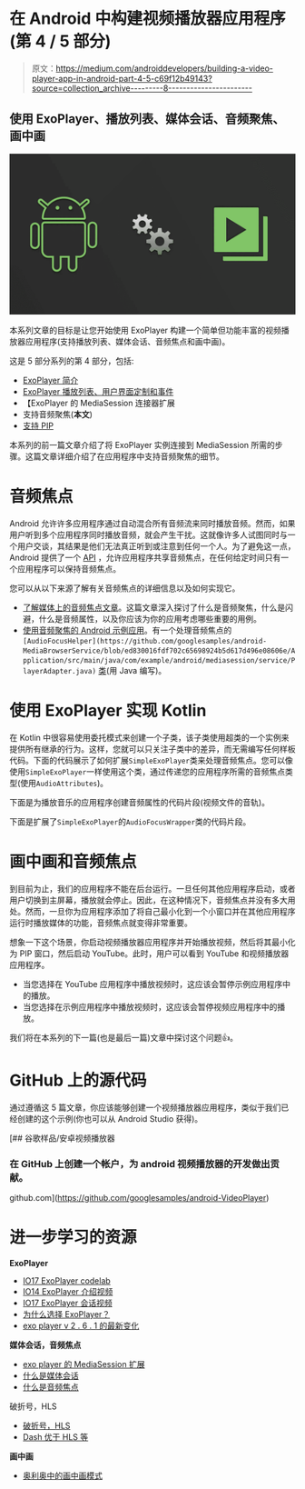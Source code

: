 # 在 Android 中构建视频播放器应用程序(第 4 / 5 部分)

> 原文：<https://medium.com/androiddevelopers/building-a-video-player-app-in-android-part-4-5-c69f12b49143?source=collection_archive---------8----------------------->

## 使用 ExoPlayer、播放列表、媒体会话、音频聚焦、画中画

![](img/2eed2a5c9bda533975efea4a4131b83e.png)

本系列文章的目标是让您开始使用 ExoPlayer 构建一个简单但功能丰富的视频播放器应用程序(支持播放列表、媒体会话、音频焦点和画中画)。

这是 5 部分系列的第 4 部分，包括:

*   [ExoPlayer 简介](/@nazmul/building-a-video-player-app-in-android-part-1-5-d95770ef762d)
*   [ExoPlayer 播放列表、用户界面定制和事件](/@nazmul/building-a-video-player-app-in-android-part-2-5-e5a5392879fa)
*   【ExoPlayer 的 MediaSession 连接器扩展
*   支持音频聚焦(**本文**)
*   [支持 PIP](/@nazmul/building-a-video-player-app-in-android-part-5-5-725c1ec2557a)

本系列的前一篇文章介绍了将 ExoPlayer 实例连接到 MediaSession 所需的步骤。这篇文章详细介绍了在应用程序中支持音频聚焦的细节。

# 音频焦点

Android 允许许多应用程序通过自动混合所有音频流来同时播放音频。然而，如果用户听到多个应用程序同时播放音频，就会产生干扰。这就像许多人试图同时与一个用户交谈，其结果是他们无法真正听到或注意到任何一个人。为了避免这一点，Android 提供了一个 [API](https://developer.android.com/guide/topics/media-apps/audio-focus.html) ，允许应用程序共享音频焦点，在任何给定时间只有一个应用程序可以保持音频焦点。

您可以从以下来源了解有关音频焦点的详细信息以及如何实现它。

*   [了解媒体上的音频焦点文章](/google-developers/audio-focus-1-6b32689e4380)。这篇文章深入探讨了什么是音频聚焦，什么是闪避，什么是音频属性，以及你应该为你的应用考虑哪些重要的用例。
*   [使用音频聚焦的 Android 示例应用](https://github.com/googlesamples/android-MediaBrowserService)。有一个处理音频焦点的`[AudioFocusHelper](https://github.com/googlesamples/android-MediaBrowserService/blob/ed830016fdf702c65698924b5d617d496e08606e/Application/src/main/java/com/example/android/mediasession/service/PlayerAdapter.java)` [类](https://github.com/googlesamples/android-MediaBrowserService/blob/ed830016fdf702c65698924b5d617d496e08606e/Application/src/main/java/com/example/android/mediasession/service/PlayerAdapter.java)(用 Java 编写)。

# 使用 ExoPlayer 实现 Kotlin

在 Kotlin 中很容易使用委托模式来创建一个子类，该子类使用超类的一个实例来提供所有继承的行为。这样，您就可以只关注子类中的差异，而无需编写任何样板代码。下面的代码展示了如何扩展`SimpleExoPlayer`类来处理音频焦点。您可以像使用`SimpleExoPlayer`一样使用这个类，通过传递您的应用程序所需的音频焦点类型(使用`AudioAttributes`)。

下面是为播放音乐的应用程序创建音频属性的代码片段(视频文件的音轨)。

下面是扩展了`SimpleExoPlayer`的`AudioFocusWrapper`类的代码片段。

# 画中画和音频焦点

到目前为止，我们的应用程序不能在后台运行。一旦任何其他应用程序启动，或者用户切换到主屏幕，播放就会停止。因此，在这种情况下，音频焦点并没有多大用处。然而，一旦你为应用程序添加了将自己最小化到一个小窗口并在其他应用程序运行时播放媒体的功能，音频焦点就变得非常重要。

想象一下这个场景，你启动视频播放器应用程序并开始播放视频，然后将其最小化为 PIP 窗口，然后启动 YouTube。此时，用户可以看到 YouTube 和视频播放器应用程序。

*   当您选择在 YouTube 应用程序中播放视频时，这应该会暂停示例应用程序中的播放。
*   当您选择在示例应用程序中播放视频时，这应该会暂停视频应用程序中的播放。

我们将在本系列的下一篇(也是最后一篇)文章中探讨这个问题👍。

# GitHub 上的源代码

通过遵循这 5 篇文章，你应该能够创建一个视频播放器应用程序，类似于我们已经创建的这个示例(你也可以从 Android Studio 获得)。

[](https://github.com/googlesamples/android-VideoPlayer) [## 谷歌样品/安卓视频播放器

### 在 GitHub 上创建一个帐户，为 android 视频播放器的开发做出贡献。

github.com](https://github.com/googlesamples/android-VideoPlayer) 

# 进一步学习的资源

**ExoPlayer**

*   [IO17 ExoPlayer codelab](https://codelabs.developers.google.com/codelabs/exoplayer-intro/#0)
*   [IO14 ExoPlayer 介绍视频](https://www.youtube.com/watch?v=6VjF638VObA)
*   [IO17 ExoPlayer 会话视频](https://www.youtube.com/watch?v=jAZn-J1I8Eg)
*   [为什么选择 ExoPlayer？](/google-exoplayer/exoplayer-2-x-why-what-and-when-74fd9cb139)
*   [exo player v 2 . 6 . 1 的最新变化](/google-exoplayer/exoplayer-2-6-1-whats-new-a9e54bffffc5)

**媒体会话，音频焦点**

*   [exo player 的 MediaSession 扩展](/google-exoplayer/the-mediasession-extension-for-exoplayer-82b9619deb2d)
*   [什么是媒体会话](/google-developers/understanding-mediasession-part-1-3-e4d2725f18e4)
*   [什么是音频焦点](/google-developers/audio-focus-1-6b32689e4380)

破折号，HLS

*   [破折号，HLS](https://goo.gl/r9fXXf)
*   [Dash 优于 HLS 等](https://goo.gl/SNvMgQ)

**画中画**

*   [奥利奥中的画中画模式](/google-developers/making-magic-moments-with-picture-in-picture-e02964bf75ae)